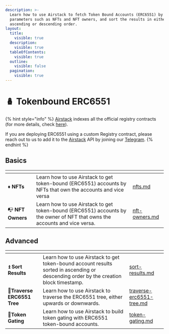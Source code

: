 ```yaml
---
description: >-
  Learn how to use Airstack to fetch Token Bound Accounts (ERC6551) by different
  parameters such as NFTs and NFT owners, and sort the results in either
  ascending or descending order.
layout:
  title:
    visible: true
  description:
    visible: true
  tableOfContents:
    visible: true
  outline:
    visible: false
  pagination:
    visible: true
---
```


# 🪆 Tokenbound ERC6551

{% hint style="info" %}
[Airstack](https://airstack.xyz) indexes all the official registry contracts (for more details, check [here](../../api-references/api-reference/accounts-api.md#supported-erc6551-registries)).

If you are deploying ERC6551 using a custom Registry contract, please reach out to us to add it to the [Airstack](https://airstack.xyz) API by joining our [Telegram](https://t.me/+1k3c2FR7z51mNDRh).
{% endhint %}

## Basics

<table data-view="cards"><thead><tr><th></th><th></th><th data-hidden data-card-target data-type="content-ref"></th></tr></thead><tbody><tr><td><span data-gb-custom-inline data-tag="emoji" data-code="2666">♦</span> <strong>NFTs</strong></td><td>Learn how to use Airstack to get token-bound (ERC6551) accounts by NFTs that own the accounts and vice versa</td><td><a href="nfts.md">nfts.md</a></td></tr><tr><td><span data-gb-custom-inline data-tag="emoji" data-code="1f4ed">📭</span> <strong>NFT Owners</strong></td><td>Learn how to use Airstack to get token-bound (ERC6551) accounts by the owner of NFT that owns the accounts and vice versa.</td><td><a href="nft-owners.md">nft-owners.md</a></td></tr></tbody></table>

## Advanced

<table data-view="cards"><thead><tr><th></th><th></th><th data-hidden data-card-target data-type="content-ref"></th></tr></thead><tbody><tr><td><span data-gb-custom-inline data-tag="emoji" data-code="23eb">⏫</span> <strong>Sort Results</strong></td><td>Learn how to use Airstack to get token-bound account results sorted in ascending or descending order by the creation block timestamp.</td><td><a href="sort-results.md">sort-results.md</a></td></tr><tr><td><span data-gb-custom-inline data-tag="emoji" data-code="1f332">🌲</span><strong>Traverse ERC6551 Tree</strong></td><td>Learn how to use Airstack to traverse the ERC6551 tree, either upwards or downwards.</td><td><a href="traverse-erc6551-tree.md">traverse-erc6551-tree.md</a></td></tr><tr><td><span data-gb-custom-inline data-tag="emoji" data-code="1f6aa">🚪</span><strong>Token Gating</strong></td><td>Learn how to use Airstack to build token gating with ERC6551 token-bound accounts.</td><td><a href="token-gating.md">token-gating.md</a></td></tr></tbody></table>

